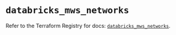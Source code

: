 # `databricks_mws_networks`

Refer to the Terraform Registry for docs: [`databricks_mws_networks`](https://registry.terraform.io/providers/databricks/databricks/1.33.0/docs/resources/mws_networks).
